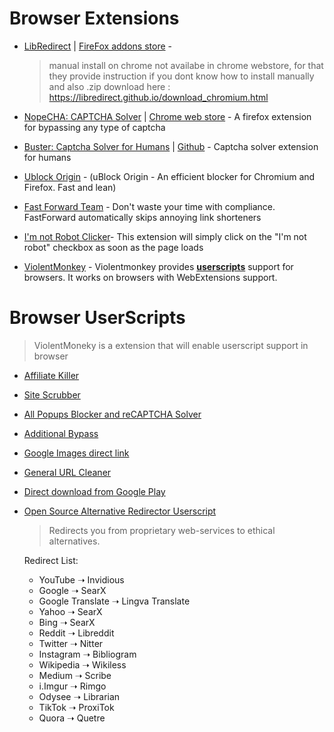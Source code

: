 # Browser Extensions

-   [LibRedirect](https://github.com/libredirect/browser_extension) | [FireFox addons store](https://addons.mozilla.org/en-US/firefox/addon/libredirect/) -
    > manual install on chrome not availabe in chrome webstore, for that they provide instruction if you dont know how to install manually and also .zip download here : https://libredirect.github.io/download_chromium.html
-   [NopeCHA: CAPTCHA Solver](https://addons.mozilla.org/en-US/firefox/addon/noptcha/?utm_source%3Daddons.mozilla.org%26utm_medium%3Dreferral%26utm_content%3Dsearch) | [Chrome web store](https://chrome.google.com/webstore/detail/nopecha-captcha-solver/dknlfmjaanfblgfdfebhijalfmhmjjjo) - A firefox extension for bypassing any type of captcha
-   [Buster: Captcha Solver for Humans](https://addons.mozilla.org/en-US/firefox/addon/buster-captcha-solver/) | [Github](https://github.com/dessant/buster) - Captcha solver extension for humans

-   [Ublock Origin](https://github.com/gorhill/uBlock) - (uBlock Origin - An efficient blocker for Chromium and Firefox. Fast and lean)

-   [Fast Forward Team](https://github.com/FastForwardTeam/FastForward) - Don't waste your time with compliance. FastForward automatically skips annoying link shorteners

-   [I'm not Robot Clicker](https://chrome.google.com/webstore/detail/im-not-robot-captcha-clic/ceipnlhmjohemhfpbjdgeigkababhmjc?hl=en)- This extension will simply click on the "I'm not robot" checkbox as soon as the page loads

-   [ViolentMonkey](https://github.com/violentmonkey/violentmonkey) - Violentmonkey provides **[userscripts](#browser-userscripts)** support for browsers. It works on browsers with WebExtensions support.

# Browser UserScripts

> ViolentMoneky is a extension that will enable userscript support in browser

-   [Affiliate Killer](https://greasyfork.org/en/scripts/456-affiliate-killer)
-   [Site Scrubber](https://github.com/PrimePlaya24/dl-site-scrubber)
-   [All Popups Blocker and reCAPTCHA Solver ](https://greasyfork.org/en/scripts/439683-all-popups-blocker-and-recaptcha-solver)
-   [Additional Bypass](https://greasyfork.org/en/scripts/443888-additional-bypass)
-   [Google Images direct link](https://greasyfork.org/en/scripts/3187-google-images-direct-link)
-   [General URL Cleaner](https://greasyfork.org/en/scripts/395298-general-url-cleaner)
-   [Direct download from Google Play](https://greasyfork.org/en/scripts/33005-direct-download-from-google-play)

-   [Open Source Alternative Redirector Userscript](https://greasyfork.org/en/scripts/437291-open-source-alternative-redirector)

    > Redirects you from proprietary web-services to ethical alternatives.

    Redirect List:

    -   YouTube ➝ Invidious
    -   Google ➝ SearX
    -   Google Translate ➝ Lingva Translate
    -   Yahoo ➝ SearX
    -   Bing ➝ SearX
    -   Reddit ➝ Libreddit
    -   Twitter ➝ Nitter
    -   Instagram ➝ Bibliogram
    -   Wikipedia ➝ Wikiless
    -   Medium ➝ Scribe
    -   i.Imgur ➝ Rimgo
    -   Odysee ➝ Librarian
    -   TikTok ➝ ProxiTok
    -   Quora ➝ Quetre

